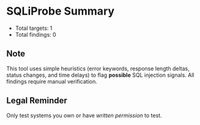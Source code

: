 # SQLiProbe Summary

- Total targets: 1
- Total findings: 0

## Note
This tool uses simple heuristics (error keywords, response length deltas, status changes, and time delays) to flag **possible** SQL injection signals. All findings require manual verification.

## Legal Reminder
Only test systems you own or have *written permission* to test.
